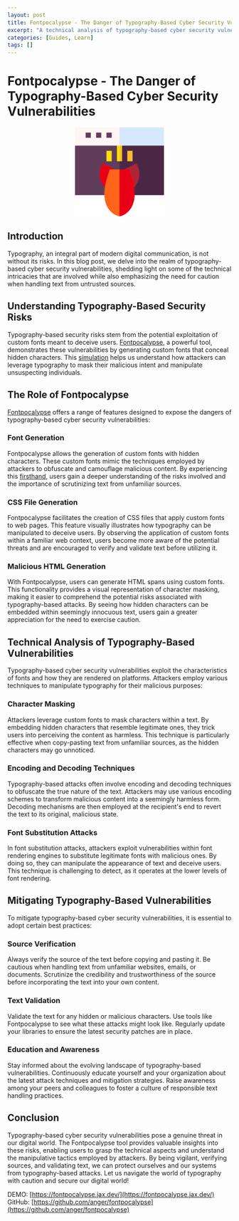 ```yaml
---
layout: post
title: Fontpocalypse - The Danger of Typography-Based Cyber Security Vulnerabilities
excerpt: "A technical analysis of typography-based cyber security vulnerabilities and the importance of caution when copy and pasting items found online."
categories: [Guides, Learn]
tags: []
---
```


# Fontpocalypse - The Danger of Typography-Based Cyber Security Vulnerabilities

<p align="center">
  <img src="https://github.com/anger/fontpocalypse/blob/main/src/fontpocalypse.png?raw=true" alt="Fontpocalypse" width="200" height="200">
</p>


## Introduction

Typography, an integral part of modern digital communication, is not without its risks. In this blog post, we delve into the realm of typography-based cyber security vulnerabilities, shedding light on some of the technical intricacies that are involved while also emphasizing the need for caution when handling text from untrusted sources.

## Understanding Typography-Based Security Risks

Typography-based security risks stem from the potential exploitation of custom fonts meant to deceive users. [Fontpocalypse](https://github.com/anger/fontpocalypse), a powerful tool, demonstrates these vulnerabilities by generating custom fonts that conceal hidden characters. This [simulation](https://fontpocalypse.jax.dev/) helps us understand how attackers can leverage typography to mask their malicious intent and manipulate unsuspecting individuals.

## The Role of Fontpocalypse

[Fontpocalypse](https://github.com/anger/fontpocalypse) offers a range of features designed to expose the dangers of typography-based cyber security vulnerabilities:

### Font Generation

Fontpocalypse allows the generation of custom fonts with hidden characters. These custom fonts mimic the techniques employed by attackers to obfuscate and camouflage malicious content. By experiencing this [firsthand](https://fontpocalypse.jax.dev/), users gain a deeper understanding of the risks involved and the importance of scrutinizing text from unfamiliar sources.

### CSS File Generation

Fontpocalypse facilitates the creation of CSS files that apply custom fonts to web pages. This feature visually illustrates how typography can be manipulated to deceive users. By observing the application of custom fonts within a familiar web context, users become more aware of the potential threats and are encouraged to verify and validate text before utilizing it.

### Malicious HTML Generation

With Fontpocalypse, users can generate HTML spans using custom fonts. This functionality provides a visual representation of character masking, making it easier to comprehend the potential risks associated with typography-based attacks. By seeing how hidden characters can be embedded within seemingly innocuous text, users gain a greater appreciation for the need to exercise caution.

## Technical Analysis of Typography-Based Vulnerabilities

Typography-based cyber security vulnerabilities exploit the characteristics of fonts and how they are rendered on platforms. Attackers employ various techniques to manipulate typography for their malicious purposes:

### Character Masking

Attackers leverage custom fonts to mask characters within a text. By embedding hidden characters that resemble legitimate ones, they trick users into perceiving the content as harmless. This technique is particularly effective when copy-pasting text from unfamiliar sources, as the hidden characters may go unnoticed.

### Encoding and Decoding Techniques

Typography-based attacks often involve encoding and decoding techniques to obfuscate the true nature of the text. Attackers may use various encoding schemes to transform malicious content into a seemingly harmless form. Decoding mechanisms are then employed at the recipient's end to revert the text to its original, malicious state.

### Font Substitution Attacks

In font substitution attacks, attackers exploit vulnerabilities within font rendering engines to substitute legitimate fonts with malicious ones. By doing so, they can manipulate the appearance of text and deceive users. This technique is challenging to detect, as it operates at the lower levels of font rendering.

## Mitigating Typography-Based Vulnerabilities

To mitigate typography-based cyber security vulnerabilities, it is essential to adopt certain best practices:

### Source Verification

Always verify the source of the text before copying and pasting it. Be cautious when handling text from unfamiliar websites, emails, or documents. Scrutinize the credibility and trustworthiness of the source before incorporating the text into your own content.

### Text Validation

Validate the text for any hidden or malicious characters. Use tools like Fontpocalypse to see what these attacks might look like. Regularly update your libraries to ensure the latest security patches are in place.

### Education and Awareness

Stay informed about the evolving landscape of typography-based vulnerabilities. Continuously educate yourself and your organization about the latest attack techniques and mitigation strategies. Raise awareness among your peers and colleagues to foster a culture of responsible text handling practices.

## Conclusion

Typography-based cyber security vulnerabilities pose a genuine threat in our digital world. The Fontpocalypse tool provides valuable insights into these risks, enabling users to grasp the technical aspects and understand the manipulative tactics employed by attackers. By being vigilant, verifying sources, and validating text, we can protect ourselves and our systems from typography-based attacks. Let us navigate the world of typography with caution and secure our digital world!

DEMO: [https://fontpocalypse.jax.dev/](https://fontpocalypse.jax.dev/)
GitHub: [https://github.com/anger/fontpocalypse](https://github.com/anger/fontpocalypse)

